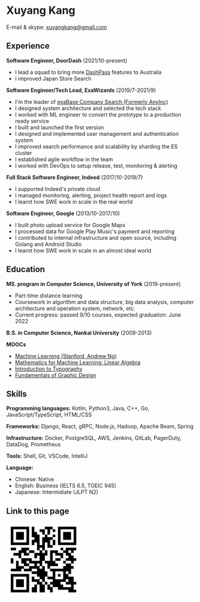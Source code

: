 Xuyang Kang
======

E-mail & skype: [xuyangkang@gmail.com](mailto:xuyangkang@gmail.com)

Experience
---------
**Software Engineer, DoorDash** (2021/10-present)

- I lead a squad to bring more [DashPass](https://help.doordash.com/consumers/s/article/What-is-DashPass?language=en_US) features to Australia
- I improved Japan Store Search

**Software Engineer/Tech Lead, ExaWizards** (2019/7-2021/9)

- I'm the leader of [exaBase Company Search (Formerly AnyInc)](https://exawizards.com/exabase/companysearch/)
- I designed system architecture and selected the tech stack
- I worked with ML engineer to convert the prototype to a production ready service
- I built and launched the first version
- I designed and implemented user management and authentication system
- I improved search performance and scalability by sharding the ES cluster
- I established agile workflow in the team
- I worked with DevOps to setup release, test, monitoring & alerting

**Full Stack Software Engineer, Indeed** (2017/10-2019/7)

- I supported Indeed's private cloud
- I managed monitoring, alerting, project health report and logs
- I learnt how SWE work in scale in the real world

**Software Engineer, Google** (2013/10-2017/10)

- I built photo upload service for Google Maps
- I processed data for Google Play Music's payment and reporting
- I contributed to internal infrastructure and open source, including Golang and Android Studio
- I learnt how SWE work in scale in an almost ideal world


Education
---------
**MS. program in Computer Science, University of York** (2019-present)

- Part-time distance learning
- Coursework in algorithm and data structure, big data analysis, computer architecture and operation system, network, etc.
- Current progress: passed 9/10 courses, expected graduation: June 2022

**B.S. in Computer Science, Nankai University** (2009-2013)

**MOOCs**

- [Machine Learning (Stanford, Andrew Ng)](ML.pdf)
- [Mathematics for Machine Learning: Linear Algebra](https://coursera.org/share/f7b2a5490da199784863314e386667aa)
- [Introduction to Typography](https://coursera.org/share/7b866f49bc2d8a5714392ed96a91f684)
- [Fundamentals of Graphic Design](https://coursera.org/share/bd60ef42629374c2630913ae19af00fc)


Skills
------
**Programming languages:** Kotlin, Python3, Java, C++, Go, JavaScript/TypeScript, HTML/CSS

**Frameworks:** Django, React, gRPC, Node.js, Hadoop, Apache Beam, Spring

**Infrastructure:** Docker, PostgreSQL, AWS, Jenkins, GitLab, PagerDuty, DataDog, Prometheus

**Tools:** Shell, Git, VSCode, IntelliJ

**Language:**

- Chinese: Native
- English: Business (IELTS 6.5, TOEIC 945)
- Japanese: Intermidiate (JLPT N2)

Link to this page
------
![](qr-resume.png)


